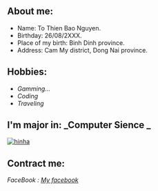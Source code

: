 
## About me:

 * Name: To Thien Bao Nguyen.
 * Birthday: 26/08/2XXX.
 * Place of my birth: Binh Dinh province.
 * Address: Cam My district, Dong Nai province.


## Hobbies:
 * _Gamming..._
 * _Coding_
 * _Traveling_

## I'm major in:   _Computer Sience _
 [![hinha](https://user-images.githubusercontent.com/94024704/150050219-453d204b-a026-4403-b0e2-5340c5ad5d36.png)
](https://vi.wikipedia.org/wiki/Khoa_học_máy_tính)
## Contract me:
  _FaceBook : [My facebook](https://www.facebook.com/jubao26z/)_

